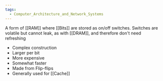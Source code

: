 ```yaml
---
tags:
  - Computer_Architecture_and_Network_Systems
---
```

A form of [[RAM]] where [[Bits]] are stored as on/off switches. Switches are volatile but cannot leak, as with [[DRAM]], and therefore don't need refreshing
- Complex construction
- Larger per bit
- More expensive
- Somewhat faster
- Made from Flip-flips
- Generally used for [[Cache]]